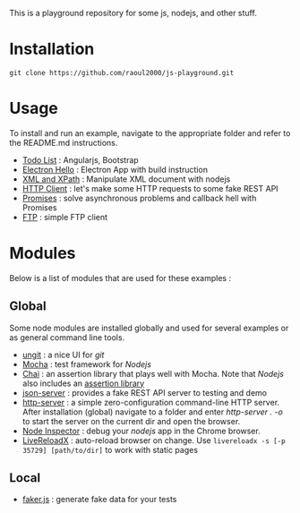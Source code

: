 This is a playground repository for some js, nodejs, and other stuff.

# Installation

	git clone https://github.com/raoul2000/js-playground.git

# Usage

To install and run an example, navigate to the appropriate folder and refer to the README.md instructions.

- [Todo List](./example-todo-list) : Angularjs, Bootstrap
- [Electron Hello](./example-electron) : Electron App with build instruction
- [XML and XPath](./example-xml) : Manipulate XML document with nodejs
- [HTTP Client](./example-http-client) : let's make some HTTP requests to some fake REST API
- [Promises](./example-promise) : solve asynchronous problems and callback hell with Promises
- [FTP](./example-ftp) : simple FTP client

# Modules
Below is a list of modules that are used for these examples :

## Global
Some node modules are installed globally and used for several examples or as general command line
tools.

- [ungit](https://github.com/FredrikNoren/ungit) : a nice UI for *git*
- [Mocha](https://github.com/mochajs/mocha) : test framework for *Nodejs*
- [Chai](http://chaijs.com/) : an assertion library that plays well with Mocha. Note that *Nodejs* also includes an [assertion library](https://nodejs.org/api/assert.html)
- [json-server](https://github.com/typicode/json-server) : provides a fake REST API server to testing and demo
- [http-server](https://github.com/indexzero/http-server) : a simple zero-configuration command-line HTTP server. After installation (global) navigate to a folder
and enter *http-server . -o* to start the server on the current dir and open the browser.
- [Node Inspector](https://github.com/node-inspector/node-inspector) : debug your *nodejs* app in the Chrome browser.
- [LiveReloadX](https://github.com/nitoyon/livereloadx) : auto-reload browser on change. Use `livereloadx -s [-p 35729] [path/to/dir]` to work with static pages

## Local

- [faker.js](https://github.com/marak/faker.js) : generate fake data for your tests
